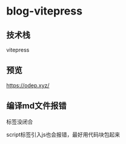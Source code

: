 # blog-vitepress

## 技术栈

vitepress

## 预览

<https://odep.xyz/>

## 编译md文件报错

标签没闭合

script标签引入js也会报错，最好用代码块包起来
